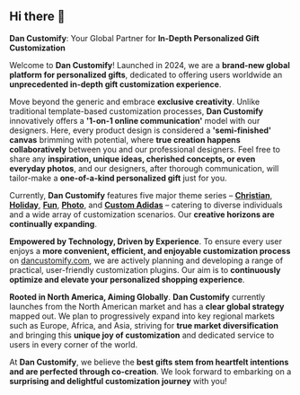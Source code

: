 ## Hi there 👋
**Dan Customify**: Your Global Partner for **In-Depth Personalized Gift Customization**

Welcome to **Dan Customify**! Launched in 2024, we are a **brand-new global platform for personalized gifts**, dedicated to offering users worldwide an **unprecedented in-depth gift customization experience**.

Move beyond the generic and embrace **exclusive creativity**. Unlike traditional template-based customization processes, **Dan Customify** innovatively offers a **'1-on-1 online communication'** model with our designers. Here, every product design is considered a **'semi-finished' canvas** brimming with potential, where **true creation happens collaboratively** between you and our professional designers. Feel free to share any **inspiration, unique ideas, cherished concepts, or even everyday photos**, and our designers, after thorough communication, will tailor-make a **one-of-a-kind personalized gift** just for you.

Currently, **Dan Customify** features five major theme series – [**Christian**](https://www.dancustomify.com/personalized-christian-gifts), [**Holiday**](https://www.dancustomify.com/personalized-holiday-gifts), [**Fun**](https://www.dancustomify.com/funny-personalized-gifts), [**Photo**](https://www.dancustomify.com/personalized-photo-gifts), and [**Custom Adidas**](https://www.dancustomify.com/custom-adidas) – catering to diverse individuals and a wide array of customization scenarios. Our **creative horizons are continually expanding**.

**Empowered by Technology, Driven by Experience**. To ensure every user enjoys a **more convenient, efficient, and enjoyable customization process** on [dancustomify.com](https://www.dancustomify.com), we are actively planning and developing a range of practical, user-friendly customization plugins. Our aim is to **continuously optimize and elevate your personalized shopping experience**.

**Rooted in North America, Aiming Globally**. **Dan Customify** currently launches from the North American market and has a **clear global strategy** mapped out. We plan to progressively expand into key regional markets such as Europe, Africa, and Asia, striving for **true market diversification** and bringing this **unique joy of customization** and dedicated service to users in every corner of the world.

At **Dan Customify**, we believe the **best gifts stem from heartfelt intentions and are perfected through co-creation**. We look forward to embarking on a **surprising and delightful customization journey** with you!
<!--
